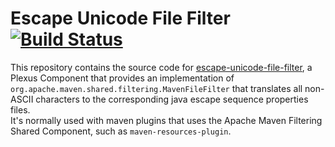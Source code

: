 # Escape Unicode File Filter [![Build Status](https://github.com/polagoab/escape-unicode-file-filter/actions/workflows/build.yml/badge.svg?branch=master)](https://github.com/polagoab/escape-unicode-file-filter/actions/workflows/build.yml)

This repository contains the source code for
[escape-unicode-file-filter](http://www.polago.org/escape-unicode-file-filter), 
a Plexus Component that provides an implementation of 
`org.apache.maven.shared.filtering.MavenFileFilter` that translates all non-ASCII
characters to the corresponding java escape sequence properties files.   
It's normally used with maven plugins that uses the Apache Maven Filtering
Shared Component, such as `maven-resources-plugin`. 
